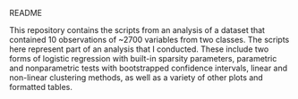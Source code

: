 README

This repository contains the scripts from an analysis of a dataset that contained 10 observations of ~2700 variables from two classes. The scripts here represent part of an analysis that I conducted. These include two forms of logistic regression with built-in sparsity parameters, parametric and nonparametric tests with bootstrapped confidence intervals, linear and non-linear clustering methods, as well as a variety of other plots and formatted tables. 
